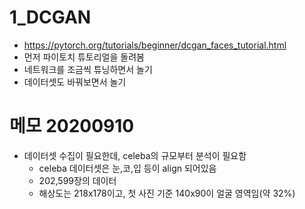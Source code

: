 1_DCGAN
=========

+ https://pytorch.org/tutorials/beginner/dcgan_faces_tutorial.html
+ 먼저 파이토치 튜토리얼을 돌려봄
+ 네트워크를 조금씩 튜닝하면서 놀기
+ 데이터셋도 바꿔보면서 놀기


메모 20200910
=========
+ 데이터셋 수집이 필요한데, celeba의 규모부터 분석이 필요함
    - celeba 데이터셋은 눈,코,입 등이 align 되어있음
    - 202,599장의 데이터
    - 해상도는 218x178이고, 첫 사진 기준 140x90이 얼굴 영역임(약 32%)